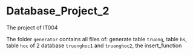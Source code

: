 # Database_Project_2
The project of IT004

The folder `generator` contains all files of: generate table `truong`, table `hs`, table `hoc` of 2 database `truonghoc1` and `truonghoc2`, the insert_function 
